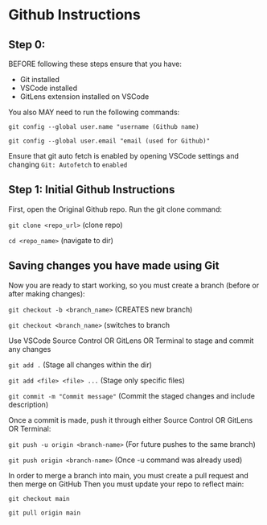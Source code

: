 # Github Instructions

## Step 0:

BEFORE following these steps ensure that you have:
- Git installed
- VSCode installed
- GitLens extension installed on VSCode

You also MAY need to run the following commands:

`git config --global user.name "username (Github name)`

`git config --global user.email "email (used for Github)"`

Ensure that git auto fetch is enabled by opening VSCode settings and changing `Git: Autofetch` to `enabled`

## Step 1: Initial Github Instructions

First, open the Original Github repo.
Run the git clone command:

`git clone <repo_url>` (clone repo)

`cd <repo_name>` (navigate to dir)

## Saving changes you have made using Git

Now you are ready to start working, so you must create a branch (before or after making changes):

`git checkout -b <branch_name>` (CREATES new branch)

`git checkout <branch_name>` (switches to branch

Use VSCode Source Control OR GitLens OR Terminal to stage and commit any changes 

`git add .` (Stage all changes within the dir)

`git add <file> <file> ...` (Stage only specific files)

`git commit -m "Commit message"` (Commit the staged changes and include description)

Once a commit is made, push it through either Source Control OR GitLens OR Terminal:

`git push -u origin <branch-name>` (For future pushes to the same branch)

`git push origin <branch-name>` (Once -u command was already used)

In order to merge a branch into main, you must create a pull request and then merge on GitHub
Then you must update your repo to reflect main:

`git checkout main`

`git pull origin main`
